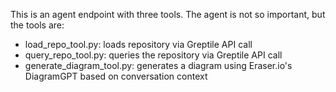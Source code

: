 This is an agent endpoint with three tools. The agent is not so important, but
the tools are:
- load_repo_tool.py: loads repository via Greptile API call
- query_repo_tool.py: queries the repository via Greptile API call
- generate_diagram_tool.py: generates a diagram using Eraser.io's DiagramGPT based on conversation context
